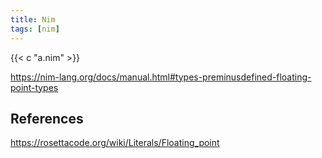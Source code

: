 ```yaml
---
title: Nim
tags: [nim]
---
```


{{< c "a.nim" >}}

<https://nim-lang.org/docs/manual.html#types-preminusdefined-floating-point-types>

## References

<https://rosettacode.org/wiki/Literals/Floating_point>
